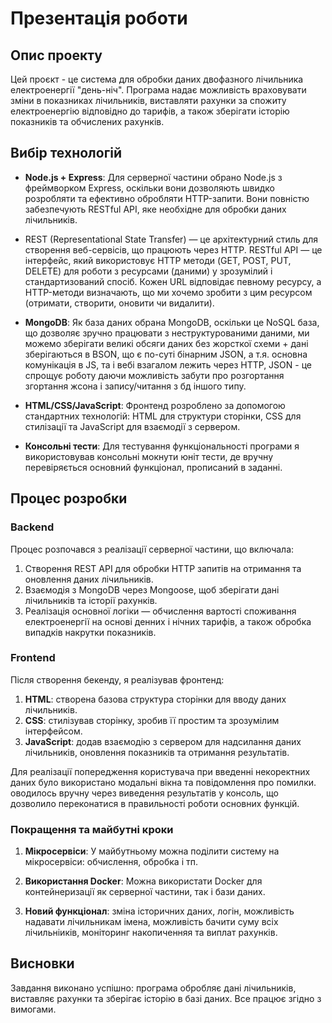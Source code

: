 # Презентація роботи

## Опис проекту
Цей проєкт - це система для обробки даних двофазного лічильника електроенергії "день-ніч". Програма надає можливість враховувати зміни в показниках лічильників, виставляти рахунки за спожиту електроенергію відповідно до тарифів, а також зберігати історію показників та обчислених рахунків. 

## Вибір технологій
- **Node.js + Express**: Для серверної частини обрано Node.js з фреймворком Express, оскільки вони дозволяють швидко розробляти та ефективно обробляти HTTP-запити. Вони повністю забезпечують RESTful API, яке необхідне для обробки даних лічильників.

- REST (Representational State Transfer) — це архітектурний стиль для створення веб-сервісів, що працюють через HTTP. RESTful API — це інтерфейс, який використовує HTTP методи (GET, POST, PUT, DELETE) для роботи з ресурсами (даними) у зрозумілий і стандартизований спосіб. Кожен URL відповідає певному ресурсу, а HTTP-методи визначають, що ми хочемо зробити з цим ресурсом (отримати, створити, оновити чи видалити).
  
- **MongoDB**: Як база даних обрана MongoDB, оскільки це NoSQL база, що дозволяє зручно працювати з неструктурованими даними,  ми можемо зберігати великі обсяги даних без жорсткої схеми + дані зберігаються в BSON, що є по-суті бінарним JSON, а т.я. основна комунікація в JS, та і вебі взагалом лежить через HTTP, JSON - це спрощує роботу даючи можливість забути про розгортання згортання жсона і запису/читання з бд іншого типу.

- **HTML/CSS/JavaScript**: Фронтенд розроблено за допомогою стандартних технологій: HTML для структури сторінки, CSS для стилізації та JavaScript для взаємодії з сервером.

- **Консольні тести**: Для тестування функціональності програми я використовував консольні мокнути юніт тести, де вручну перевіряється основний функціонал, прописаний в заданні.


## Процес розробки

### Backend
Процес розпочався з реалізації серверної частини, що включала:
1. Створення REST API для обробки HTTP запитів на отримання та оновлення даних лічильників.
2. Взаємодія з MongoDB через Mongoose, щоб зберігати дані лічильників та історії рахунків.
3. Реалізація основної логіки — обчислення вартості споживання електроенергії на основі денних і нічних тарифів, а також обробка випадків накрутки показників.

### Frontend
Після створення бекенду, я реалізував фронтенд:
1. **HTML**: створена базова структура сторінки для вводу даних лічильників.
2. **CSS**: стилізував сторінку, зробив її простим та зрозумілим інтерфейсом.
3. **JavaScript**: додав взаємодію з сервером для надсилання даних лічильників, оновлення показників та отримання результатів.

Для реалізації попередження користувача при введенні некоректних даних було використано модальні вікна та повідомлення про помилки.
оводилось вручну через виведення результатів у консоль, що дозволило переконатися в правильності роботи основних функцій.

### Покращення та майбутні кроки
1. **Мікросервіси**: У майбутньому можна поділити систему на мікросервіси: обчислення, обробка і тп.

2. **Використання Docker**: Можна використати Docker для контейнеризації як серверної частини, так і бази даних.
   
3. **Новий функціонал**: зміна історичних даних, логін, можливість надавати лічильникам імена, можливість бачити суму всіх лічильніиків,  моніторинг накопиченняя та виплат рахунків. 
## Висновки
Завдання виконано успішно: програма обробляє дані лічильників, виставляє рахунки та зберігає історію в базі даних. Все працює згідно з вимогами.

